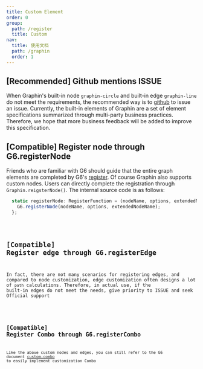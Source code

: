 ```yaml
---
title: Custom Element
order: 0
group:
  path: /register
  title: Custom
nav:
  title: 使用文档
  path: /graphin
  order: 1
---
```


## [Recommended] Github mentions ISSUE

When Graphin's built-in node `graphin-circle` and built-in edge `graphin-line` do not meet the requirements, the recommended way is to [github](https://github.com/antvis/Graphin/issues) to issue an issue. Currently, the built-in elements of Graphin are a set of element specifications summarized through multi-party business practices. Therefore, we hope that more business feedback will be added to improve this specification.

## [Compatible] Register node through G6.registerNode

Friends who are familiar with G6 should guide that the entire graph elements are completed by G6's [register](https://g6.antv.vision/en/docs/manual/middle/elements/nodes/custom-node). Of course Graphin also supports custom nodes. Users can directly complete the registration through `Graphin.reigsterNode()`. The internal source code is as follows:

```jsx | pure
  static registerNode: RegisterFunction = (nodeName, options, extendedNodeName) => {
    G6.registerNode(nodeName, options, extendedNodeName);
  };
```

<code src='./register-node.tsx'>

## [Compatible] Register edge through G6.registerEdge

In fact, there are not many scenarios for registering edges, and compared to node customization, edge customization often designs a lot of `path` calculations. Therefore, in actual use, if the built-in edges do not meet the needs, give priority to ISSUE and seek Official support

<code src='./register-edge.tsx'>

## [Compatible] Register Combo through G6.registerCombo

Like the above custom nodes and edges, you can still refer to the G6 document [custom-combo](https://g6.antv.vision/en/docs/manual/middle/elements/combos/custom-combo) to easily implement customization Combo

